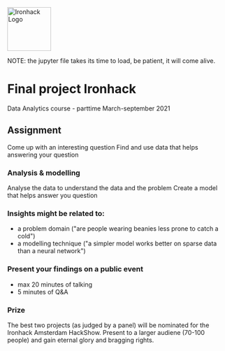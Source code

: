 <img src="https://bit.ly/2VnXWr2" alt="Ironhack Logo" width="100"/>

NOTE: the jupyter file takes its time to load, be patient, it will come alive.

# Final project Ironhack 
Data Analytics course - parttime
March-september 2021 

## Assignment
Come up with an interesting question
Find and use data that helps answering your question

### Analysis & modelling
Analyse the data to understand the data and the problem
Create a model that helps answer you question

### Insights might be related to: 
* a problem domain ("are people wearing beanies less prone to catch a cold") 
* a modelling technique ("a simpler model works better on sparse data than a neural network")

### Present your findings on a public event 
* max 20 minutes of talking
* 5 minutes of Q&A

### Prize
The best two projects (as judged by a panel) will be nominated for the Ironhack Amsterdam HackShow.
Present to a larger audiene (70-100 people) and gain eternal glory and bragging rights.

